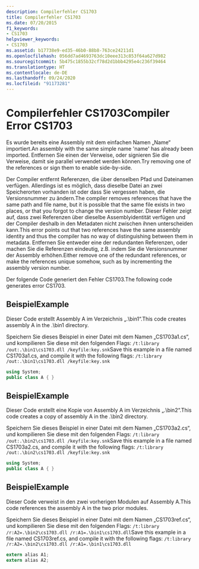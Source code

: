 ```yaml
---
description: Compilerfehler CS1703
title: Compilerfehler CS1703
ms.date: 07/20/2015
f1_keywords:
- CS1703
helpviewer_keywords:
- CS1703
ms.assetid: b17738e9-ed35-46b0-88b8-763ce24211d1
ms.openlocfilehash: 056dd7ad4693763dc10eee313c853f64a627d982
ms.sourcegitcommit: 5b475c1855b32cf78d2d1bbb4295e4c236f39464
ms.translationtype: HT
ms.contentlocale: de-DE
ms.lasthandoff: 09/24/2020
ms.locfileid: "91173281"
---
```

# <a name="compiler-error-cs1703"></a><span data-ttu-id="476d5-103">Compilerfehler CS1703</span><span class="sxs-lookup"><span data-stu-id="476d5-103">Compiler Error CS1703</span></span>

<span data-ttu-id="476d5-104">Es wurde bereits eine Assembly mit dem einfachen Namen „Name“ importiert.</span><span class="sxs-lookup"><span data-stu-id="476d5-104">An assembly with the same simple name 'name' has already been imported.</span></span> <span data-ttu-id="476d5-105">Entfernen Sie einen der Verweise, oder signieren Sie die Verweise, damit sie parallel verwendet werden können.</span><span class="sxs-lookup"><span data-stu-id="476d5-105">Try removing one of the references or sign them to enable side-by-side.</span></span>  
  
 <span data-ttu-id="476d5-106">Der Compiler entfernt Referenzen, die über denselben Pfad und Dateinamen verfügen. Allerdings ist es möglich, dass dieselbe Datei an zwei Speicherorten vorhanden ist oder dass Sie vergessen haben, die Versionsnummer zu ändern.</span><span class="sxs-lookup"><span data-stu-id="476d5-106">The compiler removes references that have the same path and file name, but it is possible that the same file exists in two places, or that you forgot to change the version number.</span></span> <span data-ttu-id="476d5-107">Dieser Fehler zeigt auf, dass zwei Referenzen über dieselbe Assemblyidentität verfügen und der Compiler deshalb in den Metadaten nicht zwischen ihnen unterscheiden kann.</span><span class="sxs-lookup"><span data-stu-id="476d5-107">This error points out that two references have the same assembly identity and thus the compiler has no way of distinguishing between them in metadata.</span></span> <span data-ttu-id="476d5-108">Entfernen Sie entweder eine der redundanten Referenzen, oder machen Sie die Referenzen eindeutig, z.B. indem Sie die Versionsnummer der Assembly erhöhen.</span><span class="sxs-lookup"><span data-stu-id="476d5-108">Either remove one of the redundant references, or make the references unique somehow, such as by incrementing the assembly version number.</span></span>  
  
 <span data-ttu-id="476d5-109">Der folgende Code generiert den Fehler CS1703.</span><span class="sxs-lookup"><span data-stu-id="476d5-109">The following code generates error CS1703.</span></span>  
  
## <a name="example"></a><span data-ttu-id="476d5-110">Beispiel</span><span class="sxs-lookup"><span data-stu-id="476d5-110">Example</span></span>  

 <span data-ttu-id="476d5-111">Dieser Code erstellt Assembly A im Verzeichnis „.\bin1“.</span><span class="sxs-lookup"><span data-stu-id="476d5-111">This code creates assembly A in the .\bin1 directory.</span></span>  
  
 <span data-ttu-id="476d5-112">Speichern Sie dieses Beispiel in einer Datei mit dem Namen „CS1703a1.cs“, und kompilieren Sie diese mit den folgenden Flags: `/t:library /out:.\bin1\cs1703.dll /keyfile:key.snk`</span><span class="sxs-lookup"><span data-stu-id="476d5-112">Save this example in a file named CS1703a1.cs, and compile it with the following flags: `/t:library /out:.\bin1\cs1703.dll /keyfile:key.snk`</span></span>  
  
```csharp  
using System;  
public class A { }  
```  
  
## <a name="example"></a><span data-ttu-id="476d5-113">Beispiel</span><span class="sxs-lookup"><span data-stu-id="476d5-113">Example</span></span>  

 <span data-ttu-id="476d5-114">Dieser Code erstellt eine Kopie von Assembly A im Verzeichnis „.\bin2“.</span><span class="sxs-lookup"><span data-stu-id="476d5-114">This code creates a copy of assembly A in the .\bin2 directory.</span></span>  
  
 <span data-ttu-id="476d5-115">Speichern Sie dieses Beispiel in einer Datei mit dem Namen „CS1703a2.cs“, und kompilieren Sie diese mit den folgenden Flags: `/t:library /out:.\bin2\cs1703.dll /keyfile:key.snk`</span><span class="sxs-lookup"><span data-stu-id="476d5-115">Save this example in a file named CS1703a2.cs, and compile it with the following flags: `/t:library /out:.\bin2\cs1703.dll /keyfile:key.snk`</span></span>  
  
```csharp  
using System;  
public class A { }  
```  
  
## <a name="example"></a><span data-ttu-id="476d5-116">Beispiel</span><span class="sxs-lookup"><span data-stu-id="476d5-116">Example</span></span>  

 <span data-ttu-id="476d5-117">Dieser Code verweist in den zwei vorherigen Modulen auf Assembly A.</span><span class="sxs-lookup"><span data-stu-id="476d5-117">This code references the assembly A in the two prior modules.</span></span>  
  
 <span data-ttu-id="476d5-118">Speichern Sie dieses Beispiel in einer Datei mit dem Namen „CS1703ref.cs“, und kompilieren Sie diese mit den folgenden Flags: `/t:library /r:A2=.\bin2\cs1703.dll /r:A1=.\bin1\cs1703.dll`</span><span class="sxs-lookup"><span data-stu-id="476d5-118">Save this example in a file named CS1703ref.cs, and compile it with the following flags: `/t:library /r:A2=.\bin2\cs1703.dll /r:A1=.\bin1\cs1703.dll`</span></span>  
  
```csharp  
extern alias A1;  
extern alias A2;  
```
